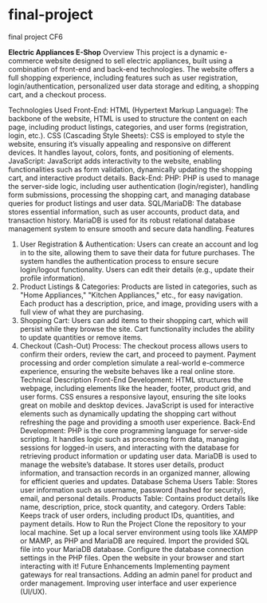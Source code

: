# final-project
final project CF6

**Electric Appliances E-Shop**
Overview
This project is a dynamic e-commerce website designed to sell electric appliances, built using a combination of front-end and back-end technologies. The website offers a full shopping experience, including features such as user registration, login/authentication, personalized user data storage and editing, a shopping cart, and a checkout process.

Technologies Used
Front-End:
HTML (Hypertext Markup Language): The backbone of the website, HTML is used to structure the content on each page, including product listings, categories, and user forms (registration, login, etc.).
CSS (Cascading Style Sheets): CSS is employed to style the website, ensuring it’s visually appealing and responsive on different devices. It handles layout, colors, fonts, and positioning of elements.
JavaScript: JavaScript adds interactivity to the website, enabling functionalities such as form validation, dynamically updating the shopping cart, and interactive product details.
Back-End:
PHP: PHP is used to manage the server-side logic, including user authentication (login/register), handling form submissions, processing the shopping cart, and managing database queries for product listings and user data.
SQL/MariaDB: The database stores essential information, such as user accounts, product data, and transaction history. MariaDB is used for its robust relational database management system to ensure smooth and secure data handling.
Features
1. User Registration & Authentication:
Users can create an account and log in to the site, allowing them to save their data for future purchases.
The system handles the authentication process to ensure secure login/logout functionality.
Users can edit their details (e.g., update their profile information).
2. Product Listings & Categories:
Products are listed in categories, such as "Home Appliances," "Kitchen Appliances," etc., for easy navigation.
Each product has a description, price, and image, providing users with a full view of what they are purchasing.
3. Shopping Cart:
Users can add items to their shopping cart, which will persist while they browse the site.
Cart functionality includes the ability to update quantities or remove items.
4. Checkout (Cash-Out) Process:
The checkout process allows users to confirm their orders, review the cart, and proceed to payment.
Payment processing and order completion simulate a real-world e-commerce experience, ensuring the website behaves like a real online store.
Technical Description
Front-End Development:
HTML structures the webpage, including elements like the header, footer, product grid, and user forms.
CSS ensures a responsive layout, ensuring the site looks great on mobile and desktop devices.
JavaScript is used for interactive elements such as dynamically updating the shopping cart without refreshing the page and providing a smooth user experience.
Back-End Development:
PHP is the core programming language for server-side scripting. It handles logic such as processing form data, managing sessions for logged-in users, and interacting with the database for retrieving product information or updating user data.
MariaDB is used to manage the website’s database. It stores user details, product information, and transaction records in an organized manner, allowing for efficient queries and updates.
Database Schema
Users Table: Stores user information such as username, password (hashed for security), email, and personal details.
Products Table: Contains product details like name, description, price, stock quantity, and category.
Orders Table: Keeps track of user orders, including product IDs, quantities, and payment details.
How to Run the Project
Clone the repository to your local machine.
Set up a local server environment using tools like XAMPP or MAMP, as PHP and MariaDB are required.
Import the provided SQL file into your MariaDB database.
Configure the database connection settings in the PHP files.
Open the website in your browser and start interacting with it!
Future Enhancements
Implementing payment gateways for real transactions.
Adding an admin panel for product and order management.
Improving user interface and user experience (UI/UX).
